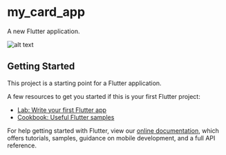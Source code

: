 # my_card_app

A new Flutter application.


![alt text](https://1.bp.blogspot.com/-KWZIHpxxwhc/XXHDDSZhYzI/AAAAAAAAAKU/0rVv-oTEQAA0J1xzz6yF8B_p9ZiATyQlACLcBGAs/s1600/mycard.png)




## Getting Started

This project is a starting point for a Flutter application.

A few resources to get you started if this is your first Flutter project:

- [Lab: Write your first Flutter app](https://flutter.dev/docs/get-started/codelab)
- [Cookbook: Useful Flutter samples](https://flutter.dev/docs/cookbook)

For help getting started with Flutter, view our
[online documentation](https://flutter.dev/docs), which offers tutorials,
samples, guidance on mobile development, and a full API reference.
